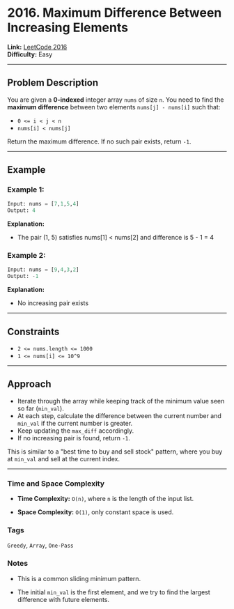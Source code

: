 # 2016. Maximum Difference Between Increasing Elements

**Link:** [LeetCode 2016](https://leetcode.com/problems/maximum-difference-between-increasing-elements/)  
**Difficulty:** Easy

---

## Problem Description

You are given a **0-indexed** integer array `nums` of size `n`. You need to find the **maximum difference** between two elements `nums[j] - nums[i]` such that:

- `0 <= i < j < n`
- `nums[i] < nums[j]`

Return the maximum difference. If no such pair exists, return `-1`.

---

## Example

### Example 1:

```python
Input: nums = [7,1,5,4]
Output: 4
```
**Explanation:**

- The pair (1, 5) satisfies nums[1] < nums[2] and difference is 5 - 1 = 4

### Example 2:

```python
Input: nums = [9,4,3,2]
Output: -1
```
**Explanation:**
- No increasing pair exists

---

## Constraints

- `2 <= nums.length <= 1000`
- `1 <= nums[i] <= 10^9`

---

## Approach

- Iterate through the array while keeping track of the minimum value seen so far (`min_val`).
- At each step, calculate the difference between the current number and `min_val` if the current number is greater.
- Keep updating the `max_diff` accordingly.
- If no increasing pair is found, return `-1`.

This is similar to a "best time to buy and sell stock" pattern, where you buy at `min_val` and sell at the current index.

---

### Time and Space Complexity

- **Time Complexity:** `O(n)`, where `n` is the length of the input list.

- **Space Complexity:** `O(1)`, only constant space is used.

### Tags

`Greedy`, `Array`, `One-Pass`

### Notes

- This is a common sliding minimum pattern.

- The initial `min_val` is the first element, and we try to find the largest difference with future elements.